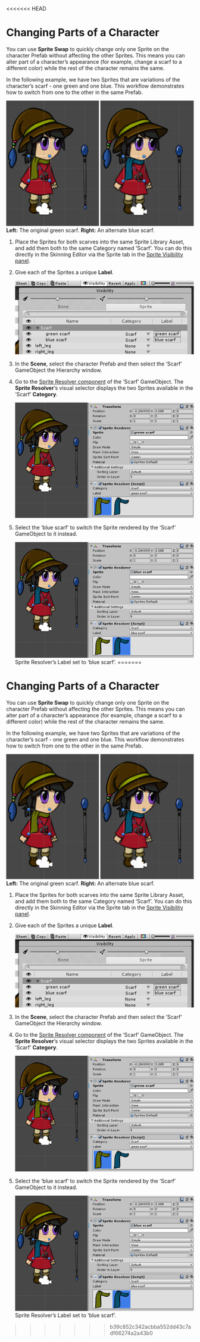 <<<<<<< HEAD
# Changing Parts of a Character

You can use __Sprite Swap__ to quickly change only one Sprite on the character Prefab without affecting the other Sprites. This means you can alter part of a character’s appearance (for example, change a scarf to a different color) while the rest of the character remains the same. 

In the following example, we have two Sprites that are variations of the character’s scarf - one green and one blue. This workflow demonstrates how to switch from one to the other in the same Prefab.

![](images/bothscarves.PNG)<br/>__Left:__ The original green scarf. __Right:__ An alternate blue scarf.

1. Place the Sprites for both scarves into the same Sprite Library Asset, and add them both to the same Category named ‘Scarf’. You can do this directly in the Skinning Editor via the Sprite tab in the [Sprite Visibility panel](SpriteVis.md).
   
2. Give each of the Sprites a unique __Label__.

   ![](images/image_11.png)

   

3. In the __Scene__, select the character Prefab and then select the ‘Scarf’ GameObject the Hierarchy window.

4. Go to the [Sprite Resolver component](SLAsset.html#sprite-resolver-component) of the ‘Scarf’ GameObject. The __Sprite Resolver__‘s visual selector displays the two Sprites available in the ‘Scarf’ __Category__.

   ![](images/image_13.png)

5. Select the ‘blue scarf’ to switch the Sprite rendered by the ‘Scarf’ GameObject to it instead.

   ![](images/image_14.png)<br/>Sprite Resolver’s Label set to ‘blue scarf’.
=======
# Changing Parts of a Character

You can use __Sprite Swap__ to quickly change only one Sprite on the character Prefab without affecting the other Sprites. This means you can alter part of a character’s appearance (for example, change a scarf to a different color) while the rest of the character remains the same. 

In the following example, we have two Sprites that are variations of the character’s scarf - one green and one blue. This workflow demonstrates how to switch from one to the other in the same Prefab.

![](images/bothscarves.PNG)<br/>__Left:__ The original green scarf. __Right:__ An alternate blue scarf.

1. Place the Sprites for both scarves into the same Sprite Library Asset, and add them both to the same Category named ‘Scarf’. You can do this directly in the Skinning Editor via the Sprite tab in the [Sprite Visibility panel](SpriteVis.md).
   
2. Give each of the Sprites a unique __Label__.

   ![](images/image_11.png)

   

3. In the __Scene__, select the character Prefab and then select the ‘Scarf’ GameObject the Hierarchy window.

4. Go to the [Sprite Resolver component](SLAsset.html#sprite-resolver-component) of the ‘Scarf’ GameObject. The __Sprite Resolver__‘s visual selector displays the two Sprites available in the ‘Scarf’ __Category__.

   ![](images/image_13.png)

5. Select the ‘blue scarf’ to switch the Sprite rendered by the ‘Scarf’ GameObject to it instead.

   ![](images/image_14.png)<br/>Sprite Resolver’s Label set to ‘blue scarf’.
>>>>>>> b39c852c342acbba552dd43c7adf66274a2a43b0
